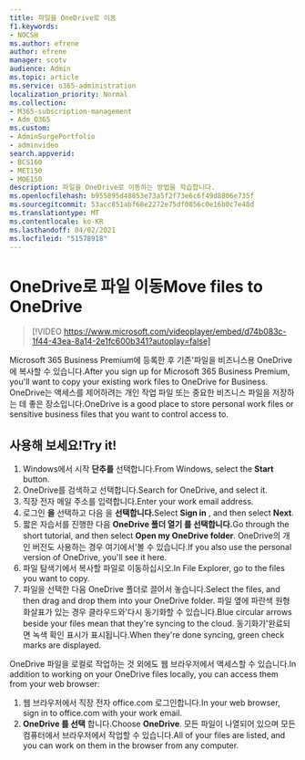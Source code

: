 ```yaml
---
title: 파일을 OneDrive로 이동
f1.keywords:
- NOCSH
ms.author: efrene
author: efrene
manager: scotv
audience: Admin
ms.topic: article
ms.service: o365-administration
localization_priority: Normal
ms.collection:
- M365-subscription-management
- Adm_O365
ms.custom:
- AdminSurgePortfolio
- adminvideo
search.appverid:
- BCS160
- MET150
- MOE150
description: 파일을 OneDrive로 이동하는 방법을 학습합니다.
ms.openlocfilehash: b955895d48853e73a5f2f73e6c6f49d8806e735f
ms.sourcegitcommit: 53acc851abf68e2272e75df0856c0e16b0c7e48d
ms.translationtype: MT
ms.contentlocale: ko-KR
ms.lasthandoff: 04/02/2021
ms.locfileid: "51578918"
---
```

# <a name="move-files-to-onedrive"></a><span data-ttu-id="24d75-103">OneDrive로 파일 이동</span><span class="sxs-lookup"><span data-stu-id="24d75-103">Move files to OneDrive</span></span>

> [!VIDEO https://www.microsoft.com/videoplayer/embed/d74b083c-1f44-43ea-8a14-2e1fc600b341?autoplay=false]

<span data-ttu-id="24d75-104">Microsoft 365 Business Premium에 등록한 후 기존&#39;파일을 비즈니스용 OneDrive에 복사할 수 있습니다.</span><span class="sxs-lookup"><span data-stu-id="24d75-104">After you sign up for Microsoft 365 Business Premium, you&#39;ll want to copy your existing work files to OneDrive for Business.</span></span> <span data-ttu-id="24d75-105">OneDrive는 액세스를 제어하려는 개인 작업 파일 또는 중요한 비즈니스 파일을 저장하는 데 좋은 장소입니다.</span><span class="sxs-lookup"><span data-stu-id="24d75-105">OneDrive is a good place to store personal work files or sensitive business files that you want to control access to.</span></span>

## <a name="try-it"></a><span data-ttu-id="24d75-106">사용해 보세요!</span><span class="sxs-lookup"><span data-stu-id="24d75-106">Try it!</span></span>

1. <span data-ttu-id="24d75-107">Windows에서 시작  **단추를** 선택합니다.</span><span class="sxs-lookup"><span data-stu-id="24d75-107">From Windows, select the  **Start** button.</span></span>
2. <span data-ttu-id="24d75-108">OneDrive를 검색하고 선택합니다.</span><span class="sxs-lookup"><span data-stu-id="24d75-108">Search for OneDrive, and select it.</span></span>
3. <span data-ttu-id="24d75-109">직장 전자 메일 주소를 입력합니다.</span><span class="sxs-lookup"><span data-stu-id="24d75-109">Enter your work email address.</span></span>
4. <span data-ttu-id="24d75-110">로그인 **을** 선택하고 다음 을 **선택합니다.**</span><span class="sxs-lookup"><span data-stu-id="24d75-110">Select  **Sign in** , and then select  **Next**.</span></span>
5. <span data-ttu-id="24d75-111">짧은 자습서를 진행한 다음 **OneDrive 폴더 열기 를 선택합니다.**</span><span class="sxs-lookup"><span data-stu-id="24d75-111">Go through the short tutorial, and then select  **Open my OneDrive folder**.</span></span> <span data-ttu-id="24d75-112">OneDrive의 개인 버전도 사용하는 경우 여기에서&#39;볼 수 있습니다.</span><span class="sxs-lookup"><span data-stu-id="24d75-112">If you also use the personal version of OneDrive, you&#39;ll see it here.</span></span>
6. <span data-ttu-id="24d75-113">파일 탐색기에서 복사할 파일로 이동하십시오.</span><span class="sxs-lookup"><span data-stu-id="24d75-113">In File Explorer, go to the files you want to copy.</span></span>
7. <span data-ttu-id="24d75-114">파일을 선택한 다음 OneDrive 폴더로 끌어서 놓습니다.</span><span class="sxs-lookup"><span data-stu-id="24d75-114">Select the files, and then drag and drop them into your OneDrive folder.</span></span> <span data-ttu-id="24d75-115">파일 옆에 파란색 원형 화살표가 있는 경우 클라우드와&#39;다시 동기화할 수 있습니다.</span><span class="sxs-lookup"><span data-stu-id="24d75-115">Blue circular arrows beside your files mean that they&#39;re syncing to the cloud.</span></span> <span data-ttu-id="24d75-116">동기화가&#39;완료되면 녹색 확인 표시가 표시됩니다.</span><span class="sxs-lookup"><span data-stu-id="24d75-116">When they&#39;re done syncing, green check marks are displayed.</span></span>

<span data-ttu-id="24d75-117">OneDrive 파일을 로컬로 작업하는 것 외에도 웹 브라우저에서 액세스할 수 있습니다.</span><span class="sxs-lookup"><span data-stu-id="24d75-117">In addition to working on your OneDrive files locally, you can access them from your web browser:</span></span>

1. <span data-ttu-id="24d75-118">웹 브라우저에서 직장 전자 office.com 로그인합니다.</span><span class="sxs-lookup"><span data-stu-id="24d75-118">In your web browser, sign in to office.com with your work email.</span></span>
2. <span data-ttu-id="24d75-119">**OneDrive 를 선택** 합니다.</span><span class="sxs-lookup"><span data-stu-id="24d75-119">Choose  **OneDrive**.</span></span> <span data-ttu-id="24d75-120">모든 파일이 나열되어 있으며 모든 컴퓨터에서 브라우저에서 작업할 수 있습니다.</span><span class="sxs-lookup"><span data-stu-id="24d75-120">All of your files are listed, and you can work on them in the browser from any computer.</span></span>